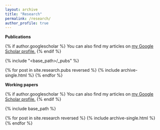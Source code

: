 ```yaml
---
layout: archive
title: "Research"
permalink: /research/
author_profile: true
---
```


**Publications**

{% if author.googlescholar %}
  You can also find my articles on <u><a href="{{author.googlescholar}}">my Google Scholar profile</a>.</u>
{% endif %}

{% include "<base_path>/_pubs" %}

{% for post in site.research.pubs reversed %}
  {% include archive-single.html %}
{% endfor %}

**Working papers**

{% if author.googlescholar %}
  You can also find my articles on <u><a href="{{author.googlescholar}}">my Google Scholar profile</a>.</u>
{% endif %}

{% include base_path %}

{% for post in site.research reversed %}
  {% include archive-single.html %}
{% endfor %}
